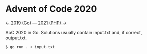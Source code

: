 # Advent of Code 2020

[← 2019 (Go)](https://github.com/bake/adventofcode-2019) —
[2021 (PHP) →](https://github.com/bake/adventofcode-2021)

AoC 2020 in Go. Solutions usually contain input.txt and, if correct, output.txt.

```bash
$ go run . < input.txt
```
